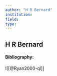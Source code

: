 ```yaml
---
author: "H R Bernard"
institution:
field:
type:
---
```


## H R Bernard
#### Bibliography:

![[@Ryan2000-ql]]